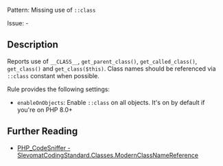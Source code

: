 Pattern: Missing use of `::class`

Issue: -

## Description

Reports use of `__CLASS__`, `get_parent_class()`, `get_called_class()`, `get_class()` and `get_class($this)`.
Class names should be referenced via `::class` constant when possible.

Rule provides the following settings:

* `enableOnObjects`: Enable `::class` on all objects. It's on by default if you're on PHP 8.0+

## Further Reading

* [PHP_CodeSniffer - SlevomatCodingStandard.Classes.ModernClassNameReference](https://github.com/slevomat/coding-standard/blob/master/doc/classes.md#slevomatcodingstandardclassesmodernclassnamereference-)